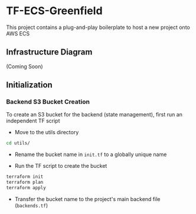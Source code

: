 # TF-ECS-Greenfield

This project contains a plug-and-play boilerplate to host a new project onto AWS ECS

## Infrastructure Diagram

(Coming Soon)

## Initialization

### Backend S3 Bucket Creation

To create an S3 bucket for the backend (state management), first run an independent TF script
- Move to the utils directory
```bash
cd utils/
```

- Rename the bucket name in `init.tf` to a globally unique name

- Run the TF script to create the bucket
```bash
terraform init
terraform plan
terraform apply
```

- Transfer the bucket name to the project's main backend file (`backends.tf`)